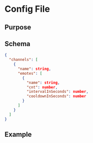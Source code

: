 # Config File
## Purpose
## Schema
```json
{
  "channels": [
    {
      "name": string,
      "emotes": [
        {
          "name": string,
          "cnt": number,
          "intervalInSeconds": number,
          "cooldownInSeconds": number
        }
      ]
    }
  ]
}

```
## Example
